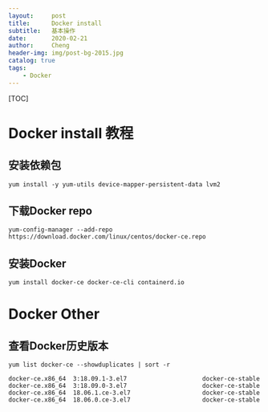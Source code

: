 ```yaml
---
layout:     post
title:      Docker install
subtitle:   基本操作
date:       2020-02-21
author:     Cheng
header-img: img/post-bg-2015.jpg
catalog: true
tags:
    - Docker
---
```


[TOC]

# Docker install 教程

##  安装依赖包

```shell
yum install -y yum-utils device-mapper-persistent-data lvm2
```

## 下载Docker repo

```
yum-config-manager --add-repo https://download.docker.com/linux/centos/docker-ce.repo
```

## 安装Docker

```
yum install docker-ce docker-ce-cli containerd.io
```



# Docker Other

## 查看Docker历史版本

```
yum list docker-ce --showduplicates | sort -r

docker-ce.x86_64  3:18.09.1-3.el7                     docker-ce-stable
docker-ce.x86_64  3:18.09.0-3.el7                     docker-ce-stable
docker-ce.x86_64  18.06.1.ce-3.el7                    docker-ce-stable
docker-ce.x86_64  18.06.0.ce-3.el7                    docker-ce-stable
```
